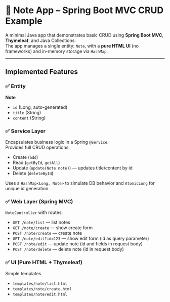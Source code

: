 # 📒 Note App – Spring Boot MVC CRUD Example

A minimal Java app that demonstrates basic CRUD using **Spring Boot MVC**, **Thymeleaf**, and Java Collections.  
The app manages a single entity: `Note`, with a **pure HTML UI** (no frameworks) and in-memory storage via `HashMap`.

---

## Implemented Features

### ✅ Entity
**Note**
- `id` (Long, auto-generated)
- `title` (String)
- `content` (String)

### ✅ Service Layer
Encapsulates business logic in a Spring `@Service`.  
Provides full CRUD operations:
- Create (`add`)
- Read (`getById`, `getAll`)
- Update (`update(Note note)`) — updates title/content by id
- Delete (`deleteById`)

Uses a `HashMap<Long, Note>` to simulate DB behavior and `AtomicLong` for unique id generation.

### ✅ Web Layer (Spring MVC)
`NoteController` with routes:
- `GET /note/list` — list notes
- `GET /note/create` — show create form
- `POST /note/create` — create note
- `GET /note/edit?id=123` — show edit form (id as query parameter)
- `POST /note/edit` — update note (id and fields in request body)
- `POST /note/delete` — delete note (id in request body)

### ✅ UI (Pure HTML + Thymeleaf)
Simple templates
- `templates/note/list.html`
- `templates/note/create.html`
- `templates/note/edit.html`
